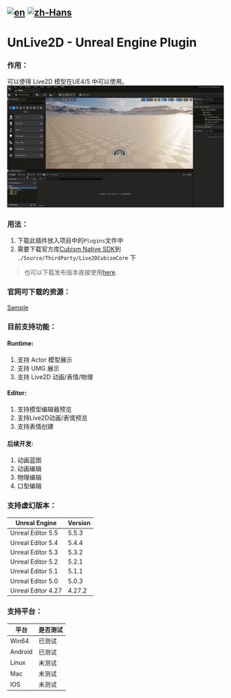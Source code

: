 [![en](https://img.shields.io/badge/lang-en-green.svg)](README.md)
[![zh-Hans](https://img.shields.io/badge/lang-zh-red.svg)](README.zh.md)
---
# UnLive2D - Unreal Engine Plugin

### 作用：
可以使得 Live2D 模型在UE4/5 中可以使用。
![InputAsset](./Docs/InputAsset.gif)

### 用法：
1. 下载此插件放入项目中的`Plugins`文件中
2. 需要下载官方库[Cubism Native SDK](https://www.live2d.com/en/download/cubism-sdk/download-native/)到 `./Source/ThirdParty/Live2DCubismCore` 下
> 也可以下载发布版本直接使用[here](https://github.com/Monocluar/UnLive2D/releases).

### 官网可下载的资源：
[Sample](https://www.live2d.com/learn/sample/)

### 目前支持功能：
#### Runtime:
1. 支持 Actor 模型展示
2. 支持 UMG 展示
3. 支持 Live2D 动画/表情/物理

#### Editor:
1. 支持模型编辑器预览
2. 支持Live2D动画/表情预览
3. 支持表情创建

#### 后续开发:
1. 动画蓝图
2. 动画编辑
3. 物理编辑
4. 口型编辑


### 支持虚幻版本：

| Unreal Engine | Version |
| --- | --- |
| Unreal Editor 5.5  | 5.5.3  |
| Unreal Editor 5.4  | 5.4.4  |
| Unreal Editor 5.3  | 5.3.2  |
| Unreal Editor 5.2  | 5.2.1  |
| Unreal Editor 5.1  | 5.1.1  |
| Unreal Editor 5.0  | 5.0.3  |
| Unreal Editor 4.27 | 4.27.2 |


### 支持平台：

| 平台    | 是否测试 |
| ---     |   ---   |
|  Win64  |  已测试  |
| Android |  已测试  |
|  Linux  |  未测试  |
|   Mac   |  未测试  |
|   IOS   |  未测试  |
